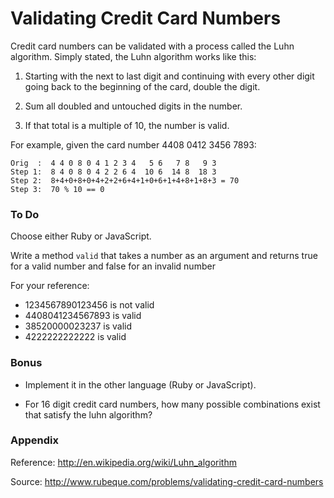 # Validating Credit Card Numbers

Credit card numbers can be validated with a process called the Luhn algorithm. Simply stated, the Luhn algorithm works like this:

1. Starting with the next to last digit and continuing with every other digit going back to the beginning of the card, double the digit.

2. Sum all doubled and untouched digits in the number.

3. If that total is a multiple of 10, the number is valid.

For example, given the card number 4408 0412 3456 7893:

```
Orig  :  4 4 0 8 0 4 1 2 3 4   5 6   7 8   9 3
Step 1:  8 4 0 8 0 4 2 2 6 4  10 6  14 8  18 3
Step 2:  8+4+0+8+0+4+2+2+6+4+1+0+6+1+4+8+1+8+3 = 70
Step 3:  70 % 10 == 0
```

### To Do
Choose either Ruby or JavaScript.

Write a method `valid` that takes a number as an argument and returns true for a valid number and false for an invalid number

For your reference:
* 1234567890123456 is not valid
* 4408041234567893 is valid
* 38520000023237 is valid
* 4222222222222 is valid

### Bonus
* Implement it in the other language (Ruby or JavaScript).

* For 16 digit credit card numbers, how many possible combinations exist that satisfy the luhn algorithm?

### Appendix

Reference: http://en.wikipedia.org/wiki/Luhn_algorithm

Source: http://www.rubeque.com/problems/validating-credit-card-numbers